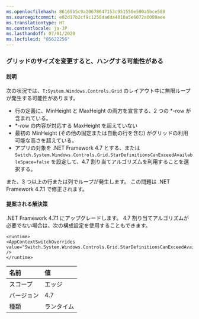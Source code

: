 ```yaml
---
ms.openlocfilehash: 86169b5c9a20678647153c951550e590a5bce588
ms.sourcegitcommit: e02d17b2cf9c1258dadda4810a5e6072a0089aee
ms.translationtype: HT
ms.contentlocale: ja-JP
ms.lasthandoff: 07/01/2020
ms.locfileid: "85622256"
---
```

### <a name="resizing-a-grid-can-hang"></a>グリッドのサイズを変更すると、ハングする可能性がある

#### <a name="details"></a>説明

次の状況では、<code>T:System.Windows.Controls.Grid</code> のレイアウト中に無限ループが発生する可能性があります。<ul><li>行の定義に、MinHeight と MaxHeight の両方を宣言する、2 つの \*-row が含まれている。</li><li>\*-row の内容が対応する MaxHeight を超えていない</li><li>最初の MinHeight (その他の固定または自動の行を含む) がグリッドの利用可能な高さを超えている。</li><li>アプリの対象を .NET Framework 4.7 とする、または <code>Switch.System.Windows.Controls.Grid.StarDefinitionsCanExceedAvailableSpace=false</code> を設定して、4.7 割り当てアルゴリズムを利用することを選択する。</li></ul>また、3 つ以上の行または列でループが発生します。 この問題は .NET Framework 4.7.1 で修正されます。

#### <a name="suggestion"></a>提案される解決策

.NET Framework 4.7.1 にアップグレードします。  4\.7 割り当てアルゴリズムが必要でない場合は、次の構成設定を使用することもできます。<pre><code class="lang-xml">&lt;runtime&gt;&#13;&#10;&lt;AppContextSwitchOverrides value=&quot;Switch.System.Windows.Controls.Grid.StarDefinitionsCanExceedAvailableSpace=true&quot; /&gt;&#13;&#10;&lt;/runtime&gt;&#13;&#10;</code></pre>

| 名前    | 値       |
|:--------|:------------|
| スコープ   |エッジ|
|バージョン|4.7|
|種類|ランタイム|
